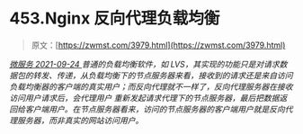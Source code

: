 <!--yml
category: 未分类
date: 0001-01-01 00:00:00
--->

# 453.Nginx 反向代理负载均衡

> 原文：[https://zwmst.com/3979.html](https://zwmst.com/3979.html)

   [ *微服务* ](https://zwmst.com/%e5%be%ae%e6%9c%8d%e5%8a%a1)*[ <time datetime="2021-09-25T01:42:06+08:00"> 2021-09-24 </time> ](https://zwmst.com/3979.html)  普通的负载均衡软件，如 LVS，其实现的功能只是对请求数据包的转发、传递，从负载均衡下的节点服务器来看，接收到的请求还是来自访问负载均衡器的客户端的真实用户；而反向代理就不一样了，反向代理服务器在接收访问用户请求后，会代理用户 重新发起请求代理下的节点服务器，最后把数据返回给客户端用户。在节点服务器看来，访问的节点服务器的客户端用户就是反向代理服务器，而非真实的网站访问用户。*